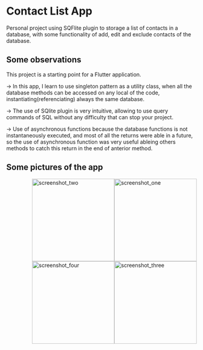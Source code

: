 # Contact List App

Personal project using SQFlite plugin to storage a list of contacts in a database, with some functionality of add, edit and exclude contacts of the database.

## Some observations

This project is a starting point for a Flutter application.

→ In this app, I learn to use singleton pattern as a utility class, when all the database methods can be accessed on any local of the code, instantiating(referenciating) always the same database.

→ The use of SQlite plugin is very intuitive, allowing to use query commands of SQL without any difficulty that can stop your project.

→ Use of asynchronous functions because the database functions is not instantaneously executed, and most of all the returns were able in a future, so the use of asynchronous function was very useful ableing others methods to catch this return in the end of anterior method.

## Some pictures of the app

<div>

<img style="float: right;" src="https://user-images.githubusercontent.com/44711197/56095792-b8dc1280-5eb6-11e9-9239-d368516a8d4b.png" alt="screenshot_one" width="218"/>

<img style="float: right;" src="https://user-images.githubusercontent.com/44711197/56095793-b974a900-5eb6-11e9-89ca-8ddaf500b612.png" alt="screenshot_two" width="218"/>

<img style="float: right;" src="https://user-images.githubusercontent.com/44711197/56095794-b974a900-5eb6-11e9-894d-4d099f5d9140.png" alt="screenshot_three" width="218"/>

<img style="float: right;" src="https://user-images.githubusercontent.com/44711197/56095795-b974a900-5eb6-11e9-9fc5-2c71456cfd2e.png" alt="screenshot_four" width="218"/>

</div>


